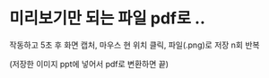 # 미리보기만 되는 파일 pdf로 ..
작동하고 5초 후 화면 캡처, 마우스 현 위치 클릭, 파일(.png)로 저장 n회 반복

(저장한 이미지 ppt에 넣어서 pdf로 변환하면 끝)


